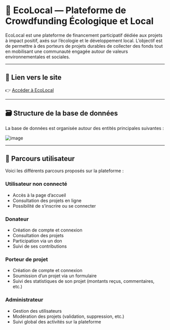 

# 🌱 EcoLocal — Plateforme de Crowdfunding Écologique et Local

EcoLocal est une plateforme de financement participatif dédiée aux projets à impact positif, axés sur l’écologie et le développement local. L’objectif est de permettre à des porteurs de projets durables de collecter des fonds tout en mobilisant une communauté engagée autour de valeurs environnementales et sociales.

---

## 🔗 Lien vers le site

👉 [Accéder à EcoLocal](http://ecolocal.bizienadam.fr/)

---

## 🗃️ Structure de la base de données

La base de données est organisée autour des entités principales suivantes :

![image](https://github.com/user-attachments/assets/e7a4bee3-d918-4180-8a57-1404f3530150)

---

## 🧭 Parcours utilisateur

Voici les différents parcours proposés sur la plateforme :

### Utilisateur non connecté
- Accès à la page d’accueil
- Consultation des projets en ligne
- Possibilité de s’inscrire ou se connecter

### Donateur
- Création de compte et connexion
- Consultation des projets
- Participation via un don
- Suivi de ses contributions

### Porteur de projet
- Création de compte et connexion
- Soumission d’un projet via un formulaire
- Suivi des statistiques de son projet (montants reçus, commentaires, etc.)

### Administrateur
- Gestion des utilisateurs
- Modération des projets (validation, suppression, etc.)
- Suivi global des activités sur la plateforme

